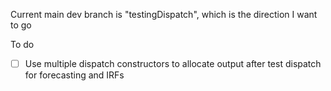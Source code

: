 Current main dev branch is "testingDispatch", which is the direction I want to go

To do
- [ ] Use multiple dispatch constructors to allocate output after test dispatch for forecasting and IRFs